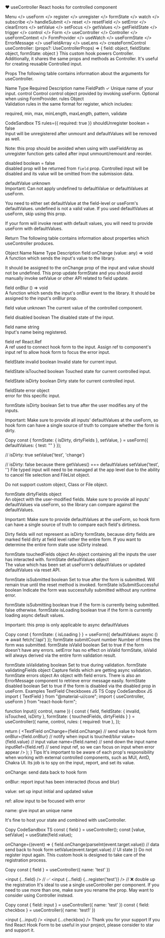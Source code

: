 
♥
useController
React hooks for controlled component

Menu
</> useForm
</>  register
</>  unregister
</>  formState
</>  watch
</>  subscribe
</>  handleSubmit
</>  reset
</>  resetField
</>  setError
</>  clearErrors
</>  setValue
</>  setFocus
</>  getValues
</>  getFieldState
</>  trigger
</>  control
</>  Form
</> useController
</>  Controller
</> useFormContext
</>  FormProvider
</>
useWatch
</> useFormState
</>  ErrorMessage
</>
useFieldArray
</>
useLens
</>
createFormControl
useController:
(props?: UseControllerProps) => { field: object, fieldState: object, formState: object }
This custom hook powers Controller. Additionally, it shares the same props and methods as Controller. It's useful for creating reusable Controlled input.

Props
The following table contains information about the arguments for useController.

Name	Type	Required	Description
name	FieldPath	✓	Unique name of your input.
control	Control		control object provided by invoking useForm. Optional when using FormProvider.
rules	Object		
Validation rules in the same format for register, which includes:

required, min, max, minLength, maxLength, pattern, validate

CodeSandbox
TS
rules={{ required: true }}
shouldUnregister	boolean = false		
Input will be unregistered after unmount and defaultValues will be removed as well.

Note: this prop should be avoided when using with useFieldArray as unregister function gets called after input unmount/remount and reorder.

disabled	boolean = false		
disabled prop will be returned from `field` prop. Controlled input will be disabled and its value will be omitted from the submission data.

defaultValue	unknown		
Important: Can not apply undefined to defaultValue or defaultValues at useForm.

You need to either set defaultValue at the field-level or useForm's defaultValues. undefined is not a valid value. If you used defaultValues at useForm, skip using this prop.

If your form will invoke reset with default values, you will need to provide useForm with defaultValues.

Return
The following table contains information about properties which useController produces.

Object Name	Name	Type	Description
field	onChange	(value: any) => void	
A function which sends the input's value to the library.

It should be assigned to the onChange prop of the input and value should not be undefined.
This prop update formState and you should avoid manually invoke setValue or other API related to field update.

field	onBlur	() => void	
A function which sends the input's onBlur event to the library. It should be assigned to the input's onBlur prop.

field	value	unknown	
The current value of the controlled component.

field	disabled	boolean	
The disabled state of the input.

field	name	string	
Input's name being registered.

field	ref	React.Ref	
A ref used to connect hook form to the input. Assign ref to component's input ref to allow hook form to focus the error input.

fieldState	invalid	boolean	
Invalid state for current input.

fieldState	isTouched	boolean	
Touched state for current controlled input.

fieldState	isDirty	boolean	
Dirty state for current controlled input.

fieldState	error	object	
error for this specific input.

formState	isDirty	boolean	
Set to true after the user modifies any of the inputs.

Important: Make sure to provide all inputs' defaultValues at the useForm, so hook form can have a single source of truth to compare whether the form is dirty.

Copy
const {
  formState: { isDirty, dirtyFields },
  setValue,
} = useForm({ defaultValues: { test: "" } });

// isDirty: true
setValue('test', 'change')
 
// isDirty: false because there getValues() === defaultValues
setValue('test', '')
File typed input will need to be managed at the app level due to the ability to cancel file selection and FileList object.

Do not support custom object, Class or File object.

formState	dirtyFields	object	
An object with the user-modified fields. Make sure to provide all inputs' defaultValues via useForm, so the library can compare against the defaultValues.

Important: Make sure to provide defaultValues at the useForm, so hook form can have a single source of truth to compare each field's dirtiness.

Dirty fields will not represent as isDirty formState, because dirty fields are marked field dirty at field level rather the entire form. If you want to determine the entire form state use isDirty instead.

formState	touchedFields	object	An object containing all the inputs the user has interacted with.
formState	defaultValues	object	
The value which has been set at useForm's defaultValues or updated defaultValues via reset API.

formState	isSubmitted	boolean	Set to true after the form is submitted. Will remain true until the reset method is invoked.
formState	isSubmitSuccessful	boolean	
Indicate the form was successfully submitted without any runtime error.

formState	isSubmitting	boolean	true if the form is currently being submitted. false otherwise.
formState	isLoading	boolean	
true if the form is currently loading async default values.

Important: this prop is only applicable to async defaultValues

Copy
const { 
  formState: { isLoading } 
} = useForm({ 
  defaultValues: async () => await fetch('/api') 
});
formState	submitCount	number	Number of times the form was submitted.
formState	isValid	boolean	
Set to true if the form doesn't have any errors.
setError has no effect on isValid formState, isValid will always derived via the entire form validation result.

formState	isValidating	boolean	Set to true during validation.
formState	validatingFields	object	Capture fields which are getting async validation.
formState	errors	object	An object with field errors. There is also an ErrorMessage component to retrieve error message easily.
formState	disabled	boolean	Set to true if the form is disabled via the disabled prop in useForm.
Examples
TextField
Checkboxes
JS
TS
Copy
CodeSandbox
JS
import { TextField } from "@material-ui/core";
import { useController, useForm } from "react-hook-form";

function Input({ control, name }) {
  const {
    field,
    fieldState: { invalid, isTouched, isDirty },
    formState: { touchedFields, dirtyFields }
  } = useController({
    name,
    control,
    rules: { required: true },
  });

  return (
    <TextField 
      onChange={field.onChange} // send value to hook form 
      onBlur={field.onBlur} // notify when input is touched/blur
      value={field.value} // input value
      name={field.name} // send down the input name
      inputRef={field.ref} // send input ref, so we can focus on input when error appear
    />
  );
}
Tips
It's important to be aware of each prop's responsibility when working with external controlled components, such as MUI, AntD, Chakra UI. Its job is to spy on the input, report, and set its value.

onChange: send data back to hook form

onBlur: report input has been interacted (focus and blur)

value: set up input initial and updated value

ref: allow input to be focused with error

name: give input an unique name

It's fine to host your state and combined with useController.

Copy
CodeSandbox
TS
const { field } = useController();
const [value, setValue] = useState(field.value);

onChange={(event) => {
  field.onChange(parseInt(event.target.value)) // data send back to hook form
  setValue(event.target.value) // UI state
}}
Do not register input again. This custom hook is designed to take care of the registration process.

Copy
const { field } = useController({ name: 'test' })

<input {...field} /> // ✅
<input {...field} {...register('test')} /> // ❌ double up the registration
It's ideal to use a single useController per component. If you need to use more than one, make sure you rename the prop. May want to consider using Controller instead.

Copy
const { field: input } = useController({ name: 'test' })
const { field: checkbox } = useController({ name: 'test1' })

<input {...input} />
<input {...checkbox} />
Thank you for your support
If you find React Hook Form to be useful in your project, please consider to star and support it.

